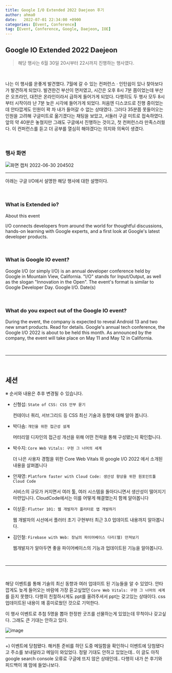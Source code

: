 ```yaml
---
title: Google I/O Extended 2022 Daejeon 후기
author: ahma0
date:   2022-07-01 22:34:00 +0900
categories: [Event, Conference]
tag: [Event, Conference, Google, Daejeon, IOE]
---
```


## Google IO Extended 2022 Daejeon

> 해당 행사는 6월 30일 20시부터 22시까지 진행하는 행사였다.

<br>

나는 이 행사를 운좋게 발견했다. 7월에 갈 수 있는 컨퍼런스 · 인턴쉽이 있나 찾아보다가 발견하게 되었다. 발견한건 부산이 먼저였고, 시간은 오후 8시 7분 쯤이었는데 부산은 오프라인, 대전은 온라인이라서 급하게 들어가게 되었다. 다행히도 두 행사 모두 8시부터 시작이라 난 7분 늦은 시각에 들어가게 되었다. 처음엔 디스코드로 진행 중이었는데 안타깝게도 인원이 꽉 차 내가 들어갈 수 없는 상태였다. 그러다 35분쯤 못들어오는 인원을 고려해 구글미트로 옮기겠다는 채팅을 보았고, 서둘러 구글 미트로 접속하였다. 앞의 약 40분은 놓쳤지만 그래도 구글에서 진행하는 것이고, 첫 컨퍼런스라 만족스러웠다. 이 컨퍼런스를 듣고 더 공부를 열심히 해야겠다는 의지와 의욕이 생겼다.

<br>

### 행사 화면

![화면 캡처 2022-06-30 204502](https://user-images.githubusercontent.com/84761609/176901945-25325c64-a33a-4b02-9f0f-36c06639a9fa.png)

<hr>

아래는 구글 I/O에서 설명한 해당 행사에 대한 설명이다.

<br>

### What is Extended io?
    
About this event
        
I/O connects developers from around the world for thoughtful discussions, hands-on learning with Google experts, and a first look at Google's latest developer products.

<br>

### What is Google IO event?

Google I/O (or simply I/O) is an annual developer conference held by Google in Mountain View, California. "I/O" stands for Input/Output, as well as the slogan "Innovation in the Open". The event's format is similar to Google Developer Day. Google I/O. Date(s)

<br>

### What do you expect out of the Google IO event?

During the event, the company is expected to reveal Android 13 and two new smart products. Read for details. Google's annual tech conference, the Google I/O 2022 is about to be held this month. As announced by the company, the event will take place on May 11 and May 12 in California.

<br>

<hr>

<br>

## 세션

※ 순서와 내용은 추후 변경될 수 있습니다.

- 신형섭: `State of CSS: CSS 안부 묻기`

    컨테이너 쿼리, 서브그리드 등 CSS 최신 기술과 동향에 대해 알아 봅니다.

- 박다솜: `개인을 위한 접근성 설계`
        
    머터리얼 디자인의 접근성 개선을 위해 어떤 전략을 통해 구성됐는지 확인합니다.

- 박수지: `Core Web Vitals: 구현 그 너머의 세계`

    더 나은 사용자 경험을 위한 Core Web Vitals 와 google I/O 2022 에서 소개된 내용을 살펴봅니다

- 안재영: `Platform faster with Cloud Code: 생산성 향상을 위한 원포인트툴 Cloud Code`

    서비스의 규모가 커지면서 여러 툴, 여러 시스템을 돌아다니면서 생산성이 떨어지기 마련입니다. CloudCode에서는 이를 어떻게 해결했는지 함께 알아봅니다

- 이상훈: `Flutter 101: 웹 개발자가 플러터로 앱 개발하기`

    웹 개발자의 시선에서 플러터 초기 구현부터 최근 3.0 업데이트 내용까지 알아봅니다.

- 김인철: `Firebase with Web: 장님의 파이어베이스 다리(웹) 만져보기`

    웹개발자가 알아두면 좋을 파이어베이스의 기능과 업데이트된 기능을 알아봅니다.

<br>

<hr>

<br>

해당 이벤트를 통해 기술의 최신 동향과 여러 업데이트 된 기능들을 알 수 있었다. 안타깝게도 늦게 들어오는 바람에 가장 듣고싶었던 `Core Web Vitals: 구현 그 너머의 세계`를 듣지 못했다. 다행히 친절하시게도 ppt를 올려주셔서 ppt는 갖고있는 상태이다. css 업데이트된 내용이 꽤 흥미로웠던 것으로 기억한다.

이 행사 이벤트로 추첨 5명을 뽑아 한정판 굿즈를 선물하는게 있었는데 무척이나 갖고싶다. 그래도 큰 기대는 안하고 있다. 

![image](https://user-images.githubusercontent.com/84761609/176904374-54464385-69b9-4049-8e15-b1fcc0a9d5a3.png)

<hr>

+) 이벤트에 당첨됐다. 해커톤 준비를 하던 도중 메일함을 확인하니 이벤트에 당첨됐다고 주소를 보내달라고 메일이 와있었다. 정말 기대도 안하고 있었는데.. 이 글도 아직 google search console 오류로 구글에 뜨지 않은 상태인데.. 다행히 내가 쓴 후기와 피드백이 꽤 맘에 들었나보다.